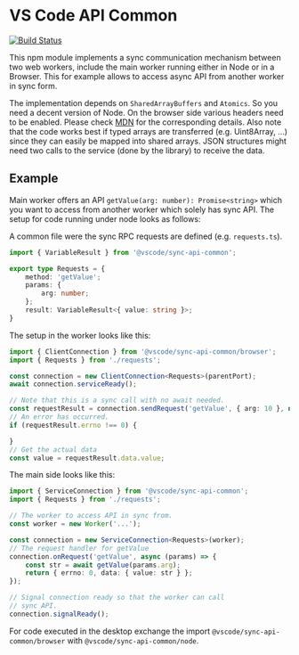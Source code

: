 # VS Code API Common

[![Build Status](https://dev.azure.com/vscode/vscode-wasm/_apis/build/status/microsoft.vscode-wasm?branchName=main)](https://dev.azure.com/vscode/vscode-wasm/_build/latest?definitionId=47&branchName=main)

This npm module implements a sync communication mechanism between two web
workers, include the main worker running either in Node or in a Browser. This
for example allows to access async API from another worker in sync form.

The implementation depends on `SharedArrayBuffers` and `Atomics`. So you need a
decent version of Node. On the browser side various headers need to be enabled.
Please check [MDN](https://developer.mozilla.org/en-US/) for the corresponding
details. Also note that the code works best if typed arrays are transferred
(e.g. Uint8Array, ...) since they can easily be mapped into shared arrays. JSON
structures might need two calls to the service (done by the library) to receive
the data.

## Example

Main worker offers an API `getValue(arg: number): Promise<string>` which you
want to access from another worker which solely has sync API. The setup for code
running under node looks as follows:

A common file were the sync RPC requests are defined (e.g. `requests.ts`).

```ts
import { VariableResult } from '@vscode/sync-api-common';

export type Requests = {
	method: 'getValue';
	params: {
		arg: number;
	};
	result: VariableResult<{ value: string }>;
}
```

The setup in the worker looks like this:

```ts
import { ClientConnection } from '@vscode/sync-api-common/browser';
import { Requests } from './requests';

const connection = new ClientConnection<Requests>(parentPort);
await connection.serviceReady();

// Note that this is a sync call with no await needed.
const requestResult = connection.sendRequest('getValue', { arg: 10 }, new VariableResult('json'));
// An error has occurred.
if (requestResult.errno !== 0) {

}
// Get the actual data
const value = requestResult.data.value;
```

The main side looks like this:

```ts
import { ServiceConnection } from '@vscode/sync-api-common';
import { Requests } from './requests';

// The worker to access API in sync from.
const worker = new Worker('...');

const connection = new ServiceConnection<Requests>(worker);
// The request handler for getValue
connection.onRequest('getValue', async (params) => {
	const str = await getValue(params.arg);
	return { errno: 0, data: { value: str } };
});

// Signal connection ready so that the worker can call
// sync API.
connection.signalReady();
```

For code executed in the desktop exchange the import
`@vscode/sync-api-common/browser` with `@vscode/sync-api-common/node`.
